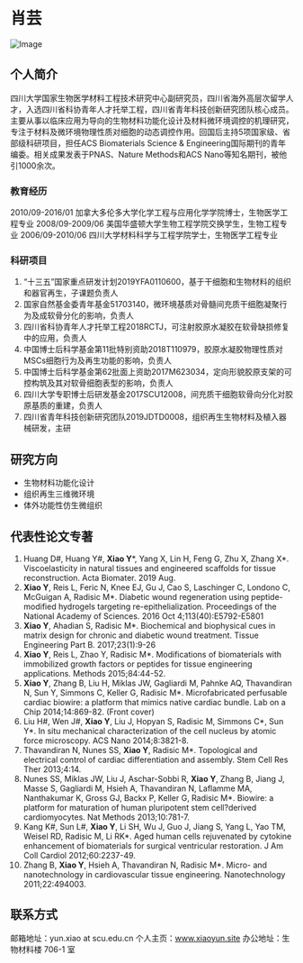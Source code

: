 # 肖芸
![Image](https://cf0y8q.bl.files.1drv.com/y4mT2Up3tO3_v2atFrnBA1bHG1gkn3Wujk1mMUajiZg1ywmUD0OBAYTBDHuedB-j2mx3BNBqydSYdVNo3FbBo1UMtrcALiPxhU9HkH4yZMxx7hrZ3fDAQAcEopCH_tnBgku9cTJIAq4IjjOgG-FodtLR063Khg1ryK-SEh3hdbgYeFih6mXkNAG3yqAE7j5JJfXLVB9TbvWQ1MZCeEHdnlyuQ?width=246&height=256&cropmode=none)

## 个人简介

四川大学国家生物医学材料工程技术研究中心副研究员，四川省海外高层次留学人才，入选四川省科协青年人才托举工程，四川省青年科技创新研究团队核心成员。主要从事以临床应用为导向的生物材料功能化设计及材料微环境调控的机理研究，专注于材料及微环境物理性质对细胞的动态调控作用。回国后主持5项国家级、省部级科研项目，担任ACS Biomaterials Science & Engineering国际期刊的青年编委。相关成果发表于PNAS、Nature Methods和ACS Nano等知名期刊，被他引1000余次。

### 教育经历
2010/09-2016/01     加拿大多伦多大学化学工程与应用化学学院博士，生物医学工程专业
2008/09-2009/06     美国华盛顿大学生物工程学院交换学生，生物工程专业
2006/09-2010/06     四川大学材料科学与工程学院学士，生物医学工程专业

### 科研项目
1. “十三五”国家重点研发计划2019YFA0110600，基于干细胞和生物材料的组织和器官再生，子课题负责人
2.	国家自然基金委青年基金51703140，微环境基质对骨髓间充质干细胞凝聚行为及成软骨分化的影响，负责人
3.	四川省科协青年人才托举工程2018RCTJ，可注射胶原水凝胶在软骨缺损修复中的应用，负责人
4.	中国博士后科学基金第11批特别资助2018T110979，胶原水凝胶物理性质对MSCs细胞行为及再生功能的影响，负责人
5.	中国博士后科学基金第62批面上资助2017M623034，定向形貌胶原支架的可控构筑及其对软骨细胞表型的影响，负责人
6.	四川大学专职博士后研发基金2017SCU12008，间充质干细胞软骨向分化对胶原基质的重建，负责人
7.	四川省青年科技创新研究团队2019JDTD0008，组织再生生物材料及植入器械研发，主研

## 研究方向
- 生物材料功能化设计
- 组织再生三维微环境
- 体外功能性仿生微组织

## 代表性论文专著
1. Huang D#, Huang Y#, **Xiao Y***, Yang X, Lin H, Feng G, Zhu X, Zhang X*. Viscoelasticity in natural tissues and engineered scaffolds for tissue reconstruction. Acta Biomater. 2019 Aug. 
2. **Xiao Y**, Reis L, Feric N, Knee EJ, Gu J, Cao S, Laschinger C, Londono C, McGuigan A, Radisic M*. Diabetic wound regeneration using peptide-modified hydrogels targeting re-epithelialization. Proceedings of the National Academy of Sciences. 2016 Oct 4;113(40):E5792-E5801 
3. **Xiao Y**, Ahadian S, Radisic M*. Biochemical and biophysical cues in matrix design for chronic and diabetic wound treatment. Tissue Engineering Part B. 2017;23(1):9-26 
4. **Xiao Y**, Reis L, Zhao Y, Radisic M*. Modifications of biomaterials with immobilized growth factors or peptides for tissue engineering applications. Methods 2015;84:44-52. 
5. **Xiao Y**, Zhang B, Liu H, Miklas JW, Gagliardi M, Pahnke AQ, Thavandiran N, Sun Y, Simmons C, Keller G, Radisic M*. Microfabricated perfusable cardiac biowire: a platform that mimics native cardiac bundle. Lab on a Chip 2014;14:869-82. (Front cover) 
6. Liu H#, Wen J#, **Xiao Y**, Liu J, Hopyan S, Radisic M, Simmons C*, Sun Y*. In situ mechanical characterization of the cell nucleus by atomic force microscopy. ACS Nano 2014;8:3821-8. 
7. Thavandiran N, Nunes SS, **Xiao Y**, Radisic M*. Topological and electrical control of cardiac differentiation and assembly. Stem Cell Res Ther 2013;4:14. 
8. Nunes SS, Miklas JW, Liu J, Aschar-Sobbi R, **Xiao Y**, Zhang B, Jiang J, Masse S, Gagliardi M, Hsieh A, Thavandiran N, Laflamme MA, Nanthakumar K, Gross GJ, Backx P, Keller G, Radisic M*. Biowire: a platform for maturation of human pluripotent stem cell?derived cardiomyocytes. Nat Methods 2013;10:781-7. 
9. Kang K#, Sun L#, **Xiao Y**, Li SH, Wu J, Guo J, Jiang S, Yang L, Yao TM, Weisel RD, Radisic M, Li RK*. Aged human cells rejuvenated by cytokine enhancement of biomaterials for surgical ventricular restoration. J Am Coll Cardiol 2012;60:2237-49. 
10. Zhang B, **Xiao Y**, Hsieh A, Thavandiran N, Radisic M*. Micro- and nanotechnology in cardiovascular tissue engineering. Nanotechnology 2011;22:494003.


## 联系方式
邮箱地址：yun.xiao at scu.edu.cn
个人主页：www.xiaoyun.site
办公地址：生物材料楼 706-1 室
